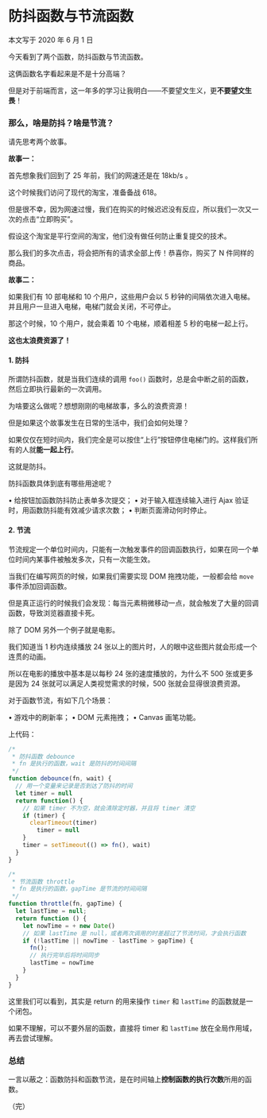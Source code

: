 # 防抖函数与节流函数

本文写于 2020 年 6 月 1 日

今天看到了两个函数，防抖函数与节流函数。

这俩函数名字看起来是不是十分高端？

但是对于前端而言，这一年多的学习让我明白——不要望文生义，更**不要望文生畏**！

### 那么，啥是防抖？啥是节流？

请先思考两个故事。

**故事一：**

首先想象我们回到了 25 年前，我们的网速还是在 18kb/s 。

这个时候我们访问了现代的淘宝，准备备战 618。

但是很不幸，因为网速过慢，我们在购买的时候迟迟没有反应，所以我们一次又一次的点击“立即购买”。

假设这个淘宝是平行空间的淘宝，他们没有做任何防止重复提交的技术。

那么我们的多次点击，将会把所有的请求全部上传！恭喜你，购买了 N 件同样的商品。

**故事二：**

如果我们有 10 部电梯和 10 个用户，这些用户会以 5 秒钟的间隔依次进入电梯。并且用户一旦进入电梯，电梯门就会关闭，不可停止。

那这个时候，10 个用户，就会乘着 10 个电梯，顺着相差 5 秒的电梯一起上行。

**这也太浪费资源了！**

#### 1. 防抖

所谓防抖函数，就是当我们连续的调用 `foo()` 函数时，总是会中断之前的函数，然后立即执行最新的一次调用。

为啥要这么做呢？想想刚刚的电梯故事，多么的浪费资源！

但是如果这个故事发生在日常的生活中，我们会如何处理？

如果仅仅在短时间内，我们完全是可以按住“上行”按钮停住电梯门的。这样我们所有的人就**能一起上行**。

这就是防抖。

防抖函数具体到底有哪些用途呢？

• 给按钮加函数防抖防止表单多次提交；
• 对于输入框连续输入进行 Ajax 验证时，用函数防抖能有效减少请求次数；
• 判断页面滑动何时停止。

#### 2. 节流

节流规定一个单位时间内，只能有一次触发事件的回调函数执行，如果在同一个单位时间内某事件被触发多次，只有一次能生效。

当我们在编写网页的时候，如果我们需要实现 DOM 拖拽功能，一般都会给 `move` 事件添加回调函数。

但是真正运行的时候我们会发现：每当元素稍微移动一点，就会触发了大量的回调函数，导致浏览器直接卡死。

除了 DOM 另外一个例子就是电影。

我们知道当 1 秒内连续播放 24 张以上的图片时，人的眼中这些图片就会形成一个连贯的动画。

所以在电影的播放中基本是以每秒 24 张的速度播放的，为什么不 500 张或更多是因为 24 张就可以满足人类视觉需求的时候，500 张就会显得很浪费资源。

对于函数节流，有如下几个场景：

• 游戏中的刷新率；
• DOM 元素拖拽；
• Canvas 画笔功能。

上代码：

```JavaScript
/*
 * 防抖函数 debounce
 * fn 是执行的函数，wait 是防抖的时间间隔
 */
function debounce(fn, wait) {
  // 用一个变量来记录是否到达了防抖的时间
  let timer = null
  return function() {
    // 如果 timer 不为空，就会清除定时器，并且将 timer 清空
    if (timer) {
      clearTimeout(timer)
        timer = null
    }
    timer = setTimeout(() => fn(), wait)
  }
}
```

```JavaScript
/*
 * 节流函数 throttle
 * fn 是执行的函数，gapTime 是节流的时间间隔
 */
function throttle(fn, gapTime) {
  let lastTime = null;
  return function () {
    let nowTime = + new Date()
    // 如果 lastTime 是 null，或者两次调用的时差超过了节流时间，才会执行函数
    if (!lastTime || nowTime - lastTime > gapTime) {
      fn();
      // 执行完毕后将时间同步
      lastTime = nowTime
    }
  }
}
```

这里我们可以看到，其实是 return 的用来操作 `timer` 和 `lastTime` 的函数就是一个闭包。

如果不理解，可以不要外层的函数，直接将 timer 和 `lastTime` 放在全局作用域，再去尝试理解。

### 总结

一言以蔽之：函数防抖和函数节流，是在时间轴上**控制函数的执行次数**所用的函数。

（完）
